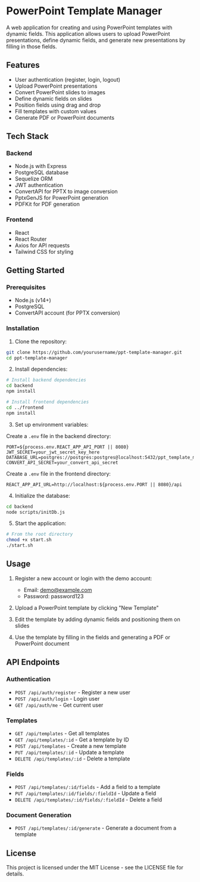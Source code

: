 # PowerPoint Template Manager

A web application for creating and using PowerPoint templates with dynamic fields. This application allows users to upload PowerPoint presentations, define dynamic fields, and generate new presentations by filling in those fields.

## Features

- User authentication (register, login, logout)
- Upload PowerPoint presentations
- Convert PowerPoint slides to images
- Define dynamic fields on slides
- Position fields using drag and drop
- Fill templates with custom values
- Generate PDF or PowerPoint documents

## Tech Stack

### Backend
- Node.js with Express
- PostgreSQL database
- Sequelize ORM
- JWT authentication
- ConvertAPI for PPTX to image conversion
- PptxGenJS for PowerPoint generation
- PDFKit for PDF generation

### Frontend
- React
- React Router
- Axios for API requests
- Tailwind CSS for styling

## Getting Started

### Prerequisites

- Node.js (v14+)
- PostgreSQL
- ConvertAPI account (for PPTX conversion)

### Installation

1. Clone the repository:
```bash
git clone https://github.com/yourusername/ppt-template-manager.git
cd ppt-template-manager
```

2. Install dependencies:
```bash
# Install backend dependencies
cd backend
npm install

# Install frontend dependencies
cd ../frontend
npm install
```

3. Set up environment variables:

Create a `.env` file in the backend directory:
```
PORT=${process.env.REACT_APP_API_PORT || 8080}
JWT_SECRET=your_jwt_secret_key_here
DATABASE_URL=postgres://postgres:postgres@localhost:5432/ppt_template_manager
CONVERT_API_SECRET=your_convert_api_secret
```

Create a `.env` file in the frontend directory:
```
REACT_APP_API_URL=http://localhost:${process.env.PORT || 8080}/api
```

4. Initialize the database:
```bash
cd backend
node scripts/initDb.js
```

5. Start the application:
```bash
# From the root directory
chmod +x start.sh
./start.sh
```

## Usage

1. Register a new account or login with the demo account:
   - Email: demo@example.com
   - Password: password123

2. Upload a PowerPoint template by clicking "New Template"

3. Edit the template by adding dynamic fields and positioning them on slides

4. Use the template by filling in the fields and generating a PDF or PowerPoint document

## API Endpoints

### Authentication
- `POST /api/auth/register` - Register a new user
- `POST /api/auth/login` - Login user
- `GET /api/auth/me` - Get current user

### Templates
- `GET /api/templates` - Get all templates
- `GET /api/templates/:id` - Get a template by ID
- `POST /api/templates` - Create a new template
- `PUT /api/templates/:id` - Update a template
- `DELETE /api/templates/:id` - Delete a template

### Fields
- `POST /api/templates/:id/fields` - Add a field to a template
- `PUT /api/templates/:id/fields/:fieldId` - Update a field
- `DELETE /api/templates/:id/fields/:fieldId` - Delete a field

### Document Generation
- `POST /api/templates/:id/generate` - Generate a document from a template

## License

This project is licensed under the MIT License - see the LICENSE file for details.